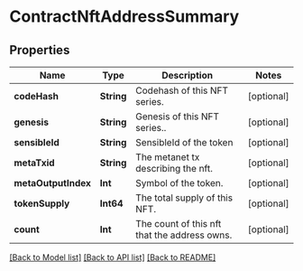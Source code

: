 # ContractNftAddressSummary

## Properties
Name | Type | Description | Notes
------------ | ------------- | ------------- | -------------
**codeHash** | **String** | Codehash of this NFT series. | [optional] 
**genesis** | **String** | Genesis of this NFT series.. | [optional] 
**sensibleId** | **String** | SensibleId of the token | [optional] 
**metaTxid** | **String** | The metanet tx describing the nft. | [optional] 
**metaOutputIndex** | **Int** | Symbol of the token. | [optional] 
**tokenSupply** | **Int64** | The total supply of this NFT. | [optional] 
**count** | **Int** | The count of this nft that the address owns. | [optional] 

[[Back to Model list]](../README.md#documentation-for-models) [[Back to API list]](../README.md#documentation-for-api-endpoints) [[Back to README]](../README.md)


